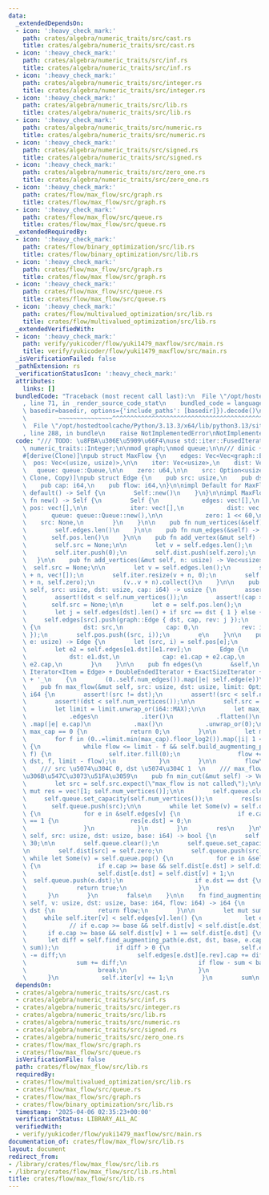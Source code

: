 ```yaml
---
data:
  _extendedDependsOn:
  - icon: ':heavy_check_mark:'
    path: crates/algebra/numeric_traits/src/cast.rs
    title: crates/algebra/numeric_traits/src/cast.rs
  - icon: ':heavy_check_mark:'
    path: crates/algebra/numeric_traits/src/inf.rs
    title: crates/algebra/numeric_traits/src/inf.rs
  - icon: ':heavy_check_mark:'
    path: crates/algebra/numeric_traits/src/integer.rs
    title: crates/algebra/numeric_traits/src/integer.rs
  - icon: ':heavy_check_mark:'
    path: crates/algebra/numeric_traits/src/lib.rs
    title: crates/algebra/numeric_traits/src/lib.rs
  - icon: ':heavy_check_mark:'
    path: crates/algebra/numeric_traits/src/numeric.rs
    title: crates/algebra/numeric_traits/src/numeric.rs
  - icon: ':heavy_check_mark:'
    path: crates/algebra/numeric_traits/src/signed.rs
    title: crates/algebra/numeric_traits/src/signed.rs
  - icon: ':heavy_check_mark:'
    path: crates/algebra/numeric_traits/src/zero_one.rs
    title: crates/algebra/numeric_traits/src/zero_one.rs
  - icon: ':heavy_check_mark:'
    path: crates/flow/max_flow/src/graph.rs
    title: crates/flow/max_flow/src/graph.rs
  - icon: ':heavy_check_mark:'
    path: crates/flow/max_flow/src/queue.rs
    title: crates/flow/max_flow/src/queue.rs
  _extendedRequiredBy:
  - icon: ':heavy_check_mark:'
    path: crates/flow/binary_optimization/src/lib.rs
    title: crates/flow/binary_optimization/src/lib.rs
  - icon: ':heavy_check_mark:'
    path: crates/flow/max_flow/src/graph.rs
    title: crates/flow/max_flow/src/graph.rs
  - icon: ':heavy_check_mark:'
    path: crates/flow/max_flow/src/queue.rs
    title: crates/flow/max_flow/src/queue.rs
  - icon: ':heavy_check_mark:'
    path: crates/flow/multivalued_optimization/src/lib.rs
    title: crates/flow/multivalued_optimization/src/lib.rs
  _extendedVerifiedWith:
  - icon: ':heavy_check_mark:'
    path: verify/yukicoder/flow/yuki1479_maxflow/src/main.rs
    title: verify/yukicoder/flow/yuki1479_maxflow/src/main.rs
  _isVerificationFailed: false
  _pathExtension: rs
  _verificationStatusIcon: ':heavy_check_mark:'
  attributes:
    links: []
  bundledCode: "Traceback (most recent call last):\n  File \"/opt/hostedtoolcache/Python/3.13.3/x64/lib/python3.13/site-packages/onlinejudge_verify/documentation/build.py\"\
    , line 71, in _render_source_code_stat\n    bundled_code = language.bundle(stat.path,\
    \ basedir=basedir, options={'include_paths': [basedir]}).decode()\n          \
    \         ~~~~~~~~~~~~~~~^^^^^^^^^^^^^^^^^^^^^^^^^^^^^^^^^^^^^^^^^^^^^^^^^^^^^^^^^^^^^^^^^^\n\
    \  File \"/opt/hostedtoolcache/Python/3.13.3/x64/lib/python3.13/site-packages/onlinejudge_verify/languages/rust.py\"\
    , line 288, in bundle\n    raise NotImplementedError\nNotImplementedError\n"
  code: "/// TODO: \u8FBA\u306E\u5909\u66F4\nuse std::iter::FusedIterator;\n\nuse\
    \ numeric_traits::Integer;\n\nmod graph;\nmod queue;\n\n/// dinic + scaling  \n\
    #[derive(Clone)]\npub struct MaxFlow {\n    edges: Vec<Vec<graph::Edge>>,\n  \
    \  pos: Vec<(usize, usize)>,\n\n    iter: Vec<usize>,\n    dist: Vec<u64>,\n \
    \   queue: queue::Queue,\n\n    zero: u64,\n\n    src: Option<usize>,\n}\n\n#[derive(Debug,\
    \ Clone, Copy)]\npub struct Edge {\n    pub src: usize,\n    pub dst: usize,\n\
    \    pub cap: i64,\n    pub flow: i64,\n}\n\nimpl Default for MaxFlow {\n    fn\
    \ default() -> Self {\n        Self::new()\n    }\n}\n\nimpl MaxFlow {\n    pub\
    \ fn new() -> Self {\n        Self {\n            edges: vec![],\n           \
    \ pos: vec![],\n\n            iter: vec![],\n            dist: vec![],\n     \
    \       queue: queue::Queue::new(),\n\n            zero: 1 << 60,\n\n        \
    \    src: None,\n        }\n    }\n\n    pub fn num_vertices(&self) -> usize {\n\
    \        self.edges.len()\n    }\n\n    pub fn num_edges(&self) -> usize {\n \
    \       self.pos.len()\n    }\n\n    pub fn add_vertex(&mut self) -> usize {\n\
    \        self.src = None;\n\n        let v = self.edges.len();\n        self.edges.push(vec![]);\n\
    \        self.iter.push(0);\n        self.dist.push(self.zero);\n        v\n \
    \   }\n\n    pub fn add_vertices(&mut self, n: usize) -> Vec<usize> {\n      \
    \  self.src = None;\n\n        let v = self.edges.len();\n        self.edges.resize(v\
    \ + n, vec![]);\n        self.iter.resize(v + n, 0);\n        self.dist.resize(v\
    \ + n, self.zero);\n        (v..v + n).collect()\n    }\n\n    pub fn add_edge(&mut\
    \ self, src: usize, dst: usize, cap: i64) -> usize {\n        assert!(src < self.num_vertices());\n\
    \        assert!(dst < self.num_vertices());\n        assert!(cap >= 0);\n\n \
    \       self.src = None;\n\n        let e = self.pos.len();\n        let i = self.edges[src].len();\n\
    \        let j = self.edges[dst].len() + if src == dst { 1 } else { 0 };\n   \
    \     self.edges[src].push(graph::Edge { dst, cap, rev: j });\n        self.edges[dst].push(graph::Edge\
    \ {\n            dst: src,\n            cap: 0,\n            rev: i,\n       \
    \ });\n        self.pos.push((src, i));\n        e\n    }\n\n    pub fn edge(&self,\
    \ e: usize) -> Edge {\n        let (src, i) = self.pos[e];\n        let e1 = self.edges[src][i];\n\
    \        let e2 = self.edges[e1.dst][e1.rev];\n        Edge {\n            src,\n\
    \            dst: e1.dst,\n            cap: e1.cap + e2.cap,\n            flow:\
    \ e2.cap,\n        }\n    }\n\n    pub fn edges(\n        &self,\n    ) -> impl\
    \ Iterator<Item = Edge> + DoubleEndedIterator + ExactSizeIterator + FusedIterator\
    \ + '_\n    {\n        (0..self.num_edges()).map(|e| self.edge(e))\n    }\n\n\
    \    pub fn max_flow(&mut self, src: usize, dst: usize, limit: Option<i64>) ->\
    \ i64 {\n        assert!(src != dst);\n        assert!(src < self.num_vertices());\n\
    \        assert!(dst < self.num_vertices());\n\n        self.src = Some(src);\n\
    \        let limit = limit.unwrap_or(i64::MAX);\n\n        let max_cap = self\n\
    \            .edges\n            .iter()\n            .flatten()\n           \
    \ .map(|e| e.cap)\n            .max()\n            .unwrap_or(0);\n        if\
    \ max_cap == 0 {\n            return 0;\n        }\n\n        let mut flow = 0;\n\
    \        for f in (0..=limit.min(max_cap).floor_log2()).map(|i| 1 << i).rev()\
    \ {\n            while flow <= limit - f && self.build_augmenting_path(src, dst,\
    \ f) {\n                self.iter.fill(0);\n                flow += self.find_augmenting_path(src,\
    \ dst, f, limit - flow);\n            }\n        }\n\n        flow\n    }\n\n\
    \    /// src \u5074\u304C 0, dst \u5074\u304C 1  \n    /// max_flow \u306E\u5F8C\
    \u306B\u547C\u3073\u51FA\u3059\n    pub fn min_cut(&mut self) -> Vec<usize> {\n\
    \        let src = self.src.expect(\"max_flow is not called\");\n\n        let\
    \ mut res = vec![1; self.num_vertices()];\n\n        self.queue.clear();\n   \
    \     self.queue.set_capacity(self.num_vertices());\n        res[src] = 0;\n \
    \       self.queue.push(src);\n\n        while let Some(v) = self.queue.pop()\
    \ {\n            for e in &self.edges[v] {\n                if e.cap > 0 && res[e.dst]\
    \ == 1 {\n                    res[e.dst] = 0;\n                    self.queue.push(e.dst);\n\
    \                }\n            }\n        }\n        res\n    }\n\n    fn build_augmenting_path(&mut\
    \ self, src: usize, dst: usize, base: i64) -> bool {\n        self.zero -= 1 <<\
    \ 30;\n\n        self.queue.clear();\n        self.queue.set_capacity(self.num_vertices());\n\
    \n        self.dist[src] = self.zero;\n        self.queue.push(src);\n       \
    \ while let Some(v) = self.queue.pop() {\n            for e in &self.edges[v]\
    \ {\n                if e.cap >= base && self.dist[e.dst] > self.dist[v] + 1 {\n\
    \                    self.dist[e.dst] = self.dist[v] + 1;\n                  \
    \  self.queue.push(e.dst);\n                    if e.dst == dst {\n          \
    \              return true;\n                    }\n                }\n      \
    \      }\n        }\n        false\n    }\n\n    fn find_augmenting_path(&mut\
    \ self, v: usize, dst: usize, base: i64, flow: i64) -> i64 {\n        if v ==\
    \ dst {\n            return flow;\n        }\n\n        let mut sum = 0;\n   \
    \     while self.iter[v] < self.edges[v].len() {\n            let e = self.edges[v][self.iter[v]];\n\
    \            // if e.cap >= base && self.dist[v] < self.dist[e.dst] {\n      \
    \      if e.cap >= base && self.dist[v] + 1 == self.dist[e.dst] {\n          \
    \      let diff = self.find_augmenting_path(e.dst, dst, base, e.cap.min(flow -\
    \ sum));\n                if diff > 0 {\n                    self.edges[v][self.iter[v]].cap\
    \ -= diff;\n                    self.edges[e.dst][e.rev].cap += diff;\n      \
    \              sum += diff;\n                    if flow - sum < base {\n    \
    \                    break;\n                    }\n                }\n      \
    \      }\n            self.iter[v] += 1;\n        }\n        sum\n    }\n}\n"
  dependsOn:
  - crates/algebra/numeric_traits/src/cast.rs
  - crates/algebra/numeric_traits/src/inf.rs
  - crates/algebra/numeric_traits/src/integer.rs
  - crates/algebra/numeric_traits/src/lib.rs
  - crates/algebra/numeric_traits/src/numeric.rs
  - crates/algebra/numeric_traits/src/signed.rs
  - crates/algebra/numeric_traits/src/zero_one.rs
  - crates/flow/max_flow/src/graph.rs
  - crates/flow/max_flow/src/queue.rs
  isVerificationFile: false
  path: crates/flow/max_flow/src/lib.rs
  requiredBy:
  - crates/flow/multivalued_optimization/src/lib.rs
  - crates/flow/max_flow/src/queue.rs
  - crates/flow/max_flow/src/graph.rs
  - crates/flow/binary_optimization/src/lib.rs
  timestamp: '2025-04-06 02:35:23+00:00'
  verificationStatus: LIBRARY_ALL_AC
  verifiedWith:
  - verify/yukicoder/flow/yuki1479_maxflow/src/main.rs
documentation_of: crates/flow/max_flow/src/lib.rs
layout: document
redirect_from:
- /library/crates/flow/max_flow/src/lib.rs
- /library/crates/flow/max_flow/src/lib.rs.html
title: crates/flow/max_flow/src/lib.rs
---
```

